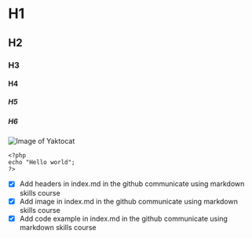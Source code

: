 # H1
## H2
### H3
#### H4
##### H5
##### H6


![Image of Yaktocat](https://octodex.github.com/images/yaktocat.png)


```
<?php 
echo "Hello world";
?>
```


- [x] Add headers in index.md in the github communicate using markdown skills course
- [x] Add image in index.md in the github communicate using markdown skills course
- [x] Add code example in index.md in the github communicate using markdown skills course
